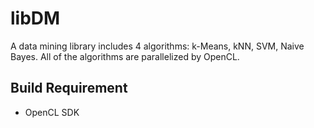 # libDM
A data mining library includes 4 algorithms: k-Means, kNN, SVM, Naive Bayes.
All of the algorithms are parallelized by OpenCL.

## Build Requirement
* OpenCL SDK

